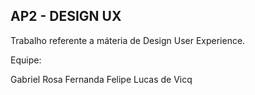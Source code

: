 

## AP2 - DESIGN UX

Trabalho referente a máteria de Design User Experience.

Equipe:

Gabriel Rosa
Fernanda
Felipe
Lucas de Vicq
